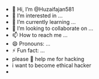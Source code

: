 - 👋 Hi, I’m @Huzaifajan581
- 👀 I’m interested in ...
- 🌱 I’m currently learning ...
- 💞️ I’m looking to collaborate on ...
- 📫 How to reach me ...
- 😄 Pronouns: ...
- ⚡ Fun fact: ...
- please 🙏 help me for hacking
- i want to become ethical hacker
- 

<!---
Huzaifajan581/Huzaifajan581 is a ✨ special ✨ repository because its `README.md` (this file) appears on your GitHub profile.
You can click the Preview link to take a look at your changes.
--->
